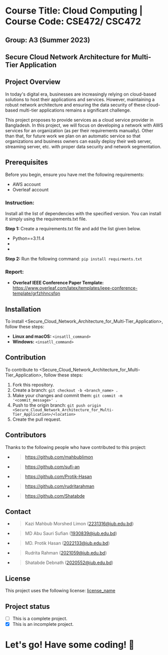 # Course Title: Cloud Computing | Course Code: CSE472/ CSC472 
## Group: A3 (Summer 2023)
## Secure Cloud Network Architecture for Multi-Tier Application <br/>

## Project Overview

In today's digital era, businesses are increasingly relying on cloud-based solutions to host their applications and services. However, maintaining a robust network architecture and ensuring the data security of these cloud-based multi-tier applications remains a significant challenge. 

This project proposes to provide services as a cloud service provider in Bangladesh. In this project, we will focus on developing a network with AWS services for an organization (as per their requirements manually). Other than that, for future work we plan on an automatic service so that organizations and business owners can easily deploy their web server, streaming server, etc. with proper data security and network segmentation.

## Prerequisites
Before you begin, ensure you have met the following requirements:
- AWS account
- Overleaf account

### Instruction:
Install all the list of dependencies with the specified version. You can install it simply using the requirements.txt file.

<b> Step 1: </b> Create a requirements.txt file and add the list given below.<br/>
- Python==3.11.4
- 
- 
<b> Step 2: </b> Run the following command: `pip install requirments.txt`
### Report:
- <b> Overleaf IEEE Conference Paper Template: </b> https://www.overleaf.com/latex/templates/ieee-conference-template/grfzhhncsfqn

## Installation
To install <Secure_Cloud_Network_Architecture_for_Multi-Tier_Application>, follow these steps:
* __Linux and macOS:__
`<insatll_command>`
* __Windows:__
`<insatll_command>`

## Contribution
To contribute to <Secure_Cloud_Network_Architecture_for_Multi-Tier_Application>, follow these steps:
1. Fork this repository.
2. Create a branch: `git checkout -b <branch_name> .`
3. Make your changes and commit them: `git commit -m '<commit_message>' .`
4. Push to the origin branch: `git push origin <Secure_Cloud_Network_Architecture_for_Multi-Tier_Application>/<location>`
5. Create the pull request.

## Contributors
Thanks to the following people who have contributed to this project: 
* > https://github.com/mahbublimon
* > https://github.com/sufi-an
* > https://github.com/Protik-Hasan
* > https://github.com/rudritarahman
* > https://github.com/Shatabde

## Contact 
* > Kazi Mahbub Morshed Limon (2231316@iub.edu.bd)
* > MD Abu Sauri Sufian (1930839@iub.edu.bd)
* > MD. Protik Hasan (2022133@iub.edu.bd)
* > Rudrita Rahman (2021059@iub.edu.bd)
* > Shatabde Debnath (2020552@iub.edu.bd)

## License
This project uses the following license:
[license_name](license_URL)

## Project status
- [ ] This is a complete project.
- [x] This is an incomplete project.

# Let's go! Have some coding! 🙂
